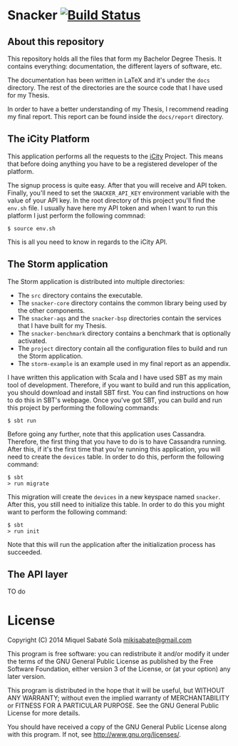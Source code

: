 # Snacker [![Build Status](https://travis-ci.org/mssola/thesis.svg?branch=master)](https://travis-ci.org/mssola/thesis)

## About this repository

This repository holds all the files that form my Bachelor Degree Thesis. It
contains everything: documentation, the different layers of software, etc.

The documentation has been written in LaTeX and it's under the `docs`
directory. The rest of the directories are the source code that I have
used for my Thesis.

In order to have a better understanding of my Thesis, I recommend reading
my final report. This report can be found inside the `docs/report` directory.

## The iCity Platform

This application performs all the requests to the [iCity](http://icity-devp.icityproject.com/)
Project. This means that before doing anything you have to be a registered
developer of the platform.

The signup process is quite easy. After that you will receive and API token.
Finally, you'll need to set the `SNACKER_API_KEY` environment variable
with the value of your API key. In the root directory of this project you'll
find the `env.sh` file. I usually have here my API token and when I want
to run this platform I just perform the following commnad:

    $ source env.sh

This is all you need to know in regards to the iCity API.

## The Storm application

The Storm application is distributed into multiple directories:

* The `src` directory contains the executable.
* The `snacker-core` directory contains the common library being used by the
other components.
* The `snacker-aqs` and the `snacker-bsp` directories contain the services
that I have built for my Thesis.
* The `snacker-benchmark` directory contains a benchmark that is optionally
activated.
* The `project` directory contain all the configuration files to build and run
the Storm application.
* The `storm-example` is an example used in my final report as an appendix.

I have written this application with Scala and I have used SBT as my main tool
of development. Therefore, if you want to build and run this application, you
should download and install SBT first. You can find instructions on how to do
this in SBT's webpage. Once you've got SBT, you can build and run this project
by performing the following commands:

    $ sbt run

Before going any further, note that this application uses Cassandra. Therefore,
the first thing that you have to do is to have Cassandra running. After
this, if it's the first time that you're running this application, you will
need to create the `devices` table. In order to do this, perform the following
command:

    $ sbt
    > run migrate

This migration will create the `devices` in a new keyspace named `snacker`.
After this, you still need to initialize this table. In order to do this you
might want to perform the following command:

    $ sbt
    > run init

Note that this will run the application after the initialization process has
succeeded.

## The API layer

TO do

# License

Copyright (C) 2014 Miquel Sabaté Solà <mikisabate@gmail.com>

This program is free software: you can redistribute it and/or modify
it under the terms of the GNU General Public License as published by
the Free Software Foundation, either version 3 of the License, or
(at your option) any later version.

This program is distributed in the hope that it will be useful,
but WITHOUT ANY WARRANTY; without even the implied warranty of
MERCHANTABILITY or FITNESS FOR A PARTICULAR PURPOSE.  See the
GNU General Public License for more details.

You should have received a copy of the GNU General Public License
along with this program.  If not, see <http://www.gnu.org/licenses/>.

